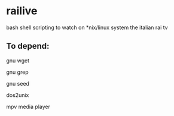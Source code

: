 # railive
bash shell scripting to watch on *nix/linux  system the italian rai tv 

##  To depend:

gnu wget

gnu grep

gnu seed

dos2unix

mpv media player
